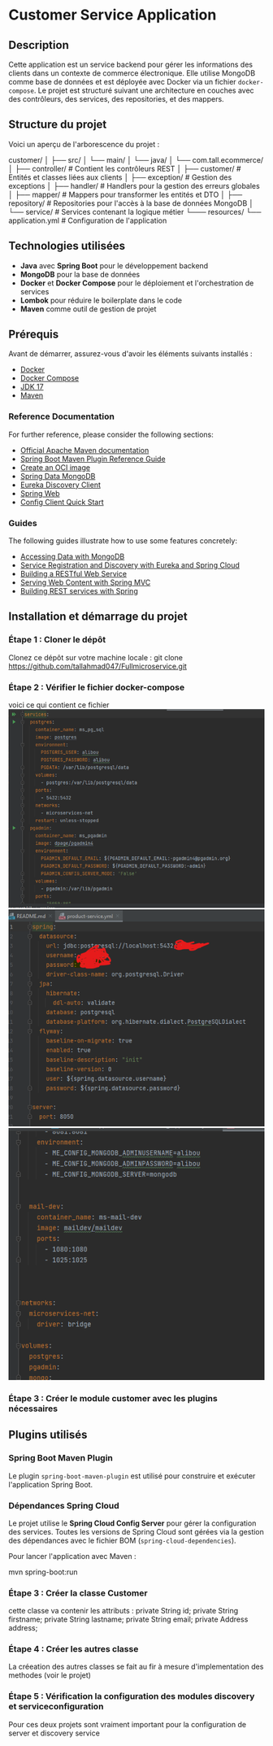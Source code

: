 # Customer Service Application

## Description
Cette application est un service backend pour gérer les informations des clients dans un contexte de commerce électronique. Elle utilise MongoDB comme base de données et est déployée avec Docker via un fichier `docker-compose`. Le projet est structuré suivant une architecture en couches avec des contrôleurs, des services, des repositories, et des mappers.

## Structure du projet
Voici un aperçu de l'arborescence du projet :

customer/ │ ├── src/ │ └── main/ │ └── java/ │ └── com.tall.ecommerce/ │ ├── controller/ # Contient les contrôleurs REST │ ├── customer/ # Entités et classes liées aux clients │ ├── exception/ # Gestion des exceptions │ ├── handler/ # Handlers pour la gestion des erreurs globales │ ├── mapper/ # Mappers pour transformer les entités et DTO │ ├── repository/ # Repositories pour l'accès à la base de données MongoDB │ └── service/ # Services contenant la logique métier └─── resources/ └── application.yml # Configuration de l'application


## Technologies utilisées
- **Java** avec **Spring Boot** pour le développement backend
- **MongoDB** pour la base de données
- **Docker** et **Docker Compose** pour le déploiement et l'orchestration de services
- **Lombok** pour réduire le boilerplate dans le code
- **Maven** comme outil de gestion de projet

## Prérequis
Avant de démarrer, assurez-vous d'avoir les éléments suivants installés :
- [Docker](https://www.docker.com/)
- [Docker Compose](https://docs.docker.com/compose/)
- [JDK 17](https://www.oracle.com/java/technologies/javase/jdk17-archive-downloads.html)
- [Maven](https://maven.apache.org/)

### Reference Documentation
For further reference, please consider the following sections:

* [Official Apache Maven documentation](https://maven.apache.org/guides/index.html)
* [Spring Boot Maven Plugin Reference Guide](https://docs.spring.io/spring-boot/docs/3.0.2/maven-plugin/reference/html/)
* [Create an OCI image](https://docs.spring.io/spring-boot/docs/3.0.2/maven-plugin/reference/html/#build-image)
* [Spring Data MongoDB](https://docs.spring.io/spring-boot/docs/3.0.2/reference/htmlsingle/#data.nosql.mongodb)
* [Eureka Discovery Client](https://docs.spring.io/spring-cloud-netflix/docs/current/reference/html/#service-discovery-eureka-clients)
* [Spring Web](https://docs.spring.io/spring-boot/docs/3.0.2/reference/htmlsingle/#web)
* [Config Client Quick Start](https://docs.spring.io/spring-cloud-config/docs/current/reference/html/#_client_side_usage)

### Guides
The following guides illustrate how to use some features concretely:

* [Accessing Data with MongoDB](https://spring.io/guides/gs/accessing-data-mongodb/)
* [Service Registration and Discovery with Eureka and Spring Cloud](https://spring.io/guides/gs/service-registration-and-discovery/)
* [Building a RESTful Web Service](https://spring.io/guides/gs/rest-service/)
* [Serving Web Content with Spring MVC](https://spring.io/guides/gs/serving-web-content/)
* [Building REST services with Spring](https://spring.io/guides/tutorials/rest/)


## Installation et démarrage du projet

### Étape 1 : Cloner le dépôt
Clonez ce dépôt sur votre machine locale :
git clone https://github.com/tallahmad047/Fullmicroservice.git

### Étape 2 : Vérifier le fichier docker-compose

voici ce qui contient ce fichier
![debut de docker-compose](./images/img.png)
![continuté de docker-compose](./images/img_1.png)
![fin de docker-compose](./images/img_2.png)

### Étape 3 : Créer le module customer avec les plugins nécessaires 


## Plugins utilisés

### Spring Boot Maven Plugin
Le plugin `spring-boot-maven-plugin` est utilisé pour construire et exécuter l'application Spring Boot.

### Dépendances Spring Cloud
Le projet utilise le **Spring Cloud Config Server** pour gérer la configuration des services. Toutes les versions de Spring Cloud sont gérées via la gestion des dépendances avec le fichier BOM (`spring-cloud-dependencies`).

Pour lancer l'application avec Maven :


mvn spring-boot:run



### Étape 3 : Créer la classe Customer

cette classe va contenir les attributs :
private  String id;
private  String firstname;
private String lastname;
private  String email;
private Address address;

### Étape 4 : Créer les autres classe 
La créeation des autres classes se fait au fir à mesure d'implementation des methodes (voir le projet)

### Étape 5 : Vérification la configuration des modules discovery et serviceconfiguration

Pour ces deux projets sont vraiment important pour la configuration  de server et discovery service  
